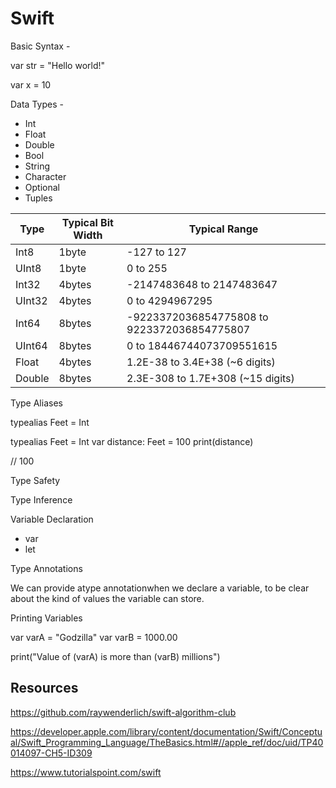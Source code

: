 # Swift

Basic Syntax -

var str = "Hello world!"

var x = 10

Data Types -

- Int
- Float
- Double
- Bool
- String
- Character
- Optional
- Tuples

| **Type** | **Typical Bit Width** | **Typical Range**                           |
|---------|-------------------|--------------------------------------------|
| Int8     | 1byte                 | -127 to 127                                 |
| UInt8    | 1byte                 | 0 to 255                                    |
| Int32    | 4bytes                | -2147483648 to 2147483647                   |
| UInt32   | 4bytes                | 0 to 4294967295                             |
| Int64    | 8bytes                | -9223372036854775808 to 9223372036854775807 |
| UInt64   | 8bytes                | 0 to 18446744073709551615                   |
| Float    | 4bytes                | 1.2E-38 to 3.4E+38 (~6 digits)             |
| Double   | 8bytes                | 2.3E-308 to 1.7E+308 (~15 digits)          |

Type Aliases

typealias Feet = Int

typealias Feet = Int
var distance: Feet = 100
print(distance)

// 100

Type Safety

Type Inference

Variable Declaration

- var
- let

Type Annotations

We can provide atype annotationwhen we declare a variable, to be clear about the kind of values the variable can store.

Printing Variables

var varA = "Godzilla"
var varB = 1000.00

print("Value of (varA) is more than (varB) millions")

## Resources

https://github.com/raywenderlich/swift-algorithm-club

https://developer.apple.com/library/content/documentation/Swift/Conceptual/Swift_Programming_Language/TheBasics.html#//apple_ref/doc/uid/TP40014097-CH5-ID309

https://www.tutorialspoint.com/swift
